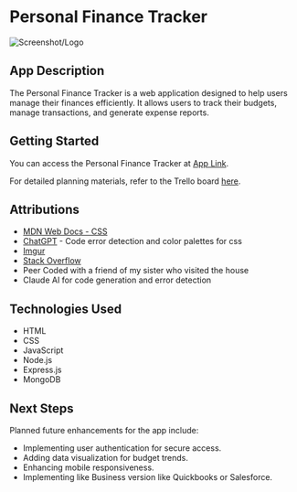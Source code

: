 # Personal Finance Tracker

![Screenshot/Logo](https://i.imgur.com/YKngYOt.png)

## App Description

The Personal Finance Tracker is a web application designed to help users manage their finances efficiently. It allows users to track their budgets, manage transactions, and generate expense reports.

## Getting Started

You can access the Personal Finance Tracker at [App Link](https://ifinance-8814863b8a85.herokuapp.com/).

For detailed planning materials, refer to the Trello board [here](https://trello.com/b/5zpODWPg/project-2).

## Attributions

- [MDN Web Docs - CSS](https://developer.mozilla.org/en-US/docs/Web/CSS)
- [ChatGPT](https://chatgpt.com/) - Code error detection and color palettes for css
- [Imgur](https://imgur.com/)
- [Stack Overflow](https://stackoverflow.com/questions/72127296/why-hashedpassword-await-bcrypt-hashthis-password-salt-is-not-working)
- Peer Coded with a friend of my sister who visited the house 
- Claude AI for code generation and error detection

## Technologies Used

- HTML
- CSS
- JavaScript
- Node.js
- Express.js
- MongoDB

## Next Steps

Planned future enhancements for the app include:

- Implementing user authentication for secure access.
- Adding data visualization for budget trends.
- Enhancing mobile responsiveness.
- Implementing like Business version like Quickbooks or Salesforce.
